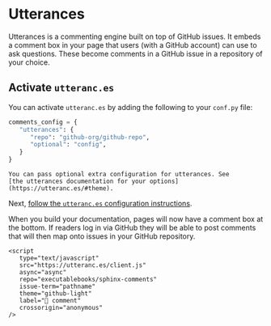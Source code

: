 # Utterances

Utterances is a commenting engine built on top of GitHub issues. It embeds a comment box in your page that users (with a GitHub account) can use to ask questions. These become comments in a GitHub issue in a repository of your choice.

## Activate `utteranc.es`

You can activate `utteranc.es` by adding the following to your `conf.py` file:

```python
comments_config = {
   "utterances": {
      "repo": "github-org/github-repo",
      "optional": "config",
   }
}
```

```{note}
You can pass optional extra configuration for utterances. See
[the utterances documentation for your options](https://utteranc.es/#theme).
```

Next, [follow the `utteranc.es` configuration instructions](https://utteranc.es/#configuration).

When you build your documentation, pages will now have a comment box at the bottom. If readers log in via GitHub they will be able to post comments that will then map onto issues in your GitHub repository.

```{raw} html
<script
   type="text/javascript"
   src="https://utteranc.es/client.js"
   async="async"
   repo="executablebooks/sphinx-comments"
   issue-term="pathname"
   theme="github-light"
   label="💬 comment"
   crossorigin="anonymous"
/>
```
